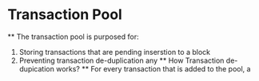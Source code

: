 # Transaction Pool

**
The transaction pool is purposed for:
1. Storing transactions that are pending inserstion to a block
2. Preventing transaction de-duplication
any
** How Transaction de-dupication works? **
For every transaction that is added to the pool, a
